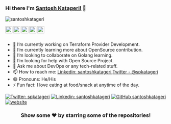 ### Hi there I'm [Santosh Katageri!](https://santoshkatageri.github.io/) 👋 

<p align="left"> <img src="https://komarev.com/ghpvc/?username=santoshkatageri&label=Views&color=blue&style=plastic" alt="santoshkatageri" /> </p>

<a href="https://twitter.com/spkatageri">
  <img align="left" alt="Santosh's Twitter" width="22px" src="https://cdn.jsdelivr.net/npm/simple-icons@v3/icons/twitter.svg" />
</a>
<a href="https://linkedin.com/in/santoshkatageri">
  <img align="left" alt="Santosh's Linkdein" width="22px" src="https://cdn.jsdelivr.net/npm/simple-icons@v3/icons/linkedin.svg" />
</a>
<a href="https://github.com/santoshkatageri">
  <img align="left" alt="Santosh's Github" width="22px" src="https://cdn.jsdelivr.net/npm/simple-icons@v3/icons/github.svg" />
</a>
<a href="https://www.facebook.com/https://www.facebook.com/santoshpkatageri//">
  <img align="left" alt="Santosh's Facebook" width="22px" src="https://cdn.jsdelivr.net/npm/simple-icons@v3/icons/facebook.svg" />
</a>
<a href="https://www.youtube.com//">
  <img align="left" alt="Santosh's Youtube" width="22px" src="https://cdn.jsdelivr.net/npm/simple-icons@v3/icons/youtube.svg" />
</a>

<br/>
<br/>


- 🔭 I’m currently working on Terraform Provider Development.
- 🌱 I’m currently learning more about OpenSource contribution.
- 👯 I’m looking to collaborate on Golang learning.
- 🤔 I’m looking for help with Open Source Project.
- 💬 Ask me about DevOps or any tech-related stuff.
- 📫 How to reach me: [Linkedin: santoshkatageri](https://www.linkedin.com/in/santoshkatageri/),[Twitter - @spkatageri](https://twitter.com/spkatageri) 
- 😄 Pronouns: He/His
- ⚡ Fun fact: I love eating at food/snack at anytime of the day.

[![Twitter: spkatageri](https://img.shields.io/twitter/follow/spkatageri?style=social)](https://twitter.com/spkatageri)
[![Linkedin: santoshkatageri](https://img.shields.io/badge/-santoshkatageri-blue?style=flat-square&logo=Linkedin&logoColor=white&link=https://www.linkedin.com/in/santoshkatageri/)](https://www.linkedin.com/in/santoshkatageri/)
[![GitHub santoshkatageri](https://img.shields.io/github/followers/santoshkatageri?label=follow&style=social)](https://github.com/santoshkatageri)
[![website](https://img.shields.io/badge/PortfolioWebsite-santoshkatageri.github.io-2648ff?style=flat-square&logo=google-chrome)](https://santoshkatageri.github.io/)

<!--
<a href="https://github.com/santoshkatageri">
  <img align="center" src="https://github-readme-stats.vercel.app/api/top-langs/?username=santoshkatageri&theme=light&hide_langs_below=1" />
</a>
<a href="https://github.com/santoshkatageri">
 <img align="center" src="https://github-readme-stats.vercel.app/api?username=santoshkatageri&show_icons=true&theme=light&line_height=27" alt="Santosh's github stats"/>
</a>
-->

<div align="center">

### Show some ❤️ by starring some of the repositories!

</div>
